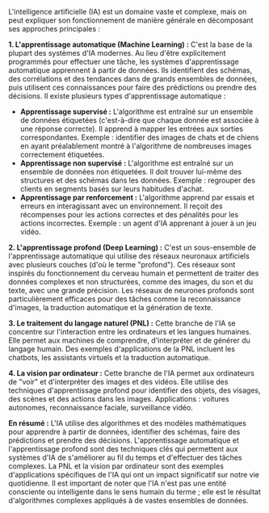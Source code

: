 L'intelligence artificielle (IA) est un domaine vaste et complexe, mais on peut expliquer son fonctionnement de manière générale en décomposant ses approches principales :

**1. L'apprentissage automatique (Machine Learning) :** C'est la base de la plupart des systèmes d'IA modernes.  Au lieu d'être explicitement programmés pour effectuer une tâche, les systèmes d'apprentissage automatique apprennent à partir de données.  Ils identifient des schémas, des corrélations et des tendances dans de grands ensembles de données, puis utilisent ces connaissances pour faire des prédictions ou prendre des décisions.  Il existe plusieurs types d'apprentissage automatique :

* **Apprentissage supervisé :** L'algorithme est entraîné sur un ensemble de données étiquetées (c'est-à-dire que chaque donnée est associée à une réponse correcte).  Il apprend à mapper les entrées aux sorties correspondantes.  Exemple : identifier des images de chats et de chiens en ayant préalablement montré à l'algorithme de nombreuses images correctement étiquetées.
* **Apprentissage non supervisé :** L'algorithme est entraîné sur un ensemble de données non étiquetées. Il doit trouver lui-même des structures et des schémas dans les données.  Exemple : regrouper des clients en segments basés sur leurs habitudes d'achat.
* **Apprentissage par renforcement :** L'algorithme apprend par essais et erreurs en interagissant avec un environnement. Il reçoit des récompenses pour les actions correctes et des pénalités pour les actions incorrectes.  Exemple : un agent d'IA apprenant à jouer à un jeu vidéo.

**2. L'apprentissage profond (Deep Learning) :** C'est un sous-ensemble de l'apprentissage automatique qui utilise des réseaux neuronaux artificiels avec plusieurs couches (d'où le terme "profond").  Ces réseaux sont inspirés du fonctionnement du cerveau humain et permettent de traiter des données complexes et non structurées, comme des images, du son et du texte, avec une grande précision.  Les réseaux de neurones profonds sont particulièrement efficaces pour des tâches comme la reconnaissance d'images, la traduction automatique et la génération de texte.

**3. Le traitement du langage naturel (PNL) :** Cette branche de l'IA se concentre sur l'interaction entre les ordinateurs et les langues humaines.  Elle permet aux machines de comprendre, d'interpréter et de générer du langage humain.  Des exemples d'applications de la PNL incluent les chatbots, les assistants virtuels et la traduction automatique.

**4. La vision par ordinateur :** Cette branche de l'IA permet aux ordinateurs de "voir" et d'interpréter des images et des vidéos. Elle utilise des techniques d'apprentissage profond pour identifier des objets, des visages, des scènes et des actions dans les images.  Applications : voitures autonomes, reconnaissance faciale, surveillance vidéo.


**En résumé :** L'IA utilise des algorithmes et des modèles mathématiques pour apprendre à partir de données, identifier des schémas, faire des prédictions et prendre des décisions.  L'apprentissage automatique et l'apprentissage profond sont des techniques clés qui permettent aux systèmes d'IA de s'améliorer au fil du temps et d'effectuer des tâches complexes. La PNL et la vision par ordinateur sont des exemples d'applications spécifiques de l'IA qui ont un impact significatif sur notre vie quotidienne.  Il est important de noter que l'IA n'est pas une entité consciente ou intelligente dans le sens humain du terme ; elle est le résultat d'algorithmes complexes appliqués à de vastes ensembles de données.

